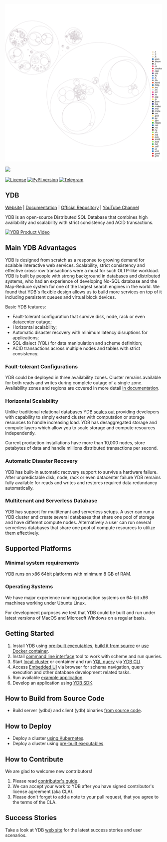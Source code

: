 ![Visualization of the codebase](./diagram.svg)

<img width="64" src="ydb/docs/_assets/logo.svg"/><br/>

[![License](https://img.shields.io/badge/License-Apache%202.0-blue.svg)](https://github.com/ydb-platform/ydb/blob/main/LICENSE)
[![PyPI version](https://badge.fury.io/py/ydb.svg)](https://badge.fury.io/py/ydb)
[![Telegram](https://img.shields.io/badge/chat-on%20Telegram-2ba2d9.svg)](https://t.me/YDBPlatform)

## YDB

[Website](https://ydb.tech) |
[Documentation](https://ydb.tech/docs) |
[Official Repository](https://github.com/ydb-platform/ydb) |
[YouTube Channel](https://www.youtube.com/channel/UCHrVUvA1cRakxRP3iwA-yyw)

YDB is an open-source Distributed SQL Database that combines high availability and scalability with strict consistency and ACID transactions.

[![YDB Product Video](ydb/docs/_assets/ydb-promo-video.png)](https://youtu.be/bxZRUtMAlFI)

## Main YDB Advantages

YDB is designed from scratch as a response to growing demand for scalable interactive web services. Scalability, strict consistency and effective cross-row transactions were a must for such OLTP-like workload. YDB is built by people with strong background in databases and distributed systems, who had an experience of developing No-SQL database and the Map-Reduce system for one of the largest search engines in the world.
We found that YDB's flexible design allows us to build more services on top of it including persistent queues and virtual block devices.

Basic YDB features:

  - Fault-tolerant configuration that survive disk, node, rack or even datacenter outage;
  - Horizontal scalability;
  - Automatic disaster recovery with minimum latency disruptions for applications;
  - SQL dialect (YQL) for data manipulation and scheme definition;
  - ACID transactions across multiple nodes and tables with strict consistency.

### Fault-tolerant Configurations

YDB could be deployed in three availability zones. Cluster remains available for both reads and writes during complete outage of a single zone. Availability zones and regions are covered in more detail [in documentation](https://ydb.tech/en/docs/concepts/databases#regions-az).

### Horizontal Scalability

Unlike traditional relational databases YDB [scales out](https://en.wikipedia.org/wiki/Scalability#Horizontal_or_scale_out) providing developers with capability to simply extend cluster with computation or storage resources to handle increasing load. YDB has desaggregated storage and compute layers which allow you to scale storage and compute resources independently.

Current production installations have more than 10,000 nodes, store petabytes of data and handle millions distributed transactions per second.

### Automatic Disaster Recovery

YDB has built-in automatic recovery support to survive a hardware failure. After unpredictable disk, node, rack or even datacenter failure YDB remains fully available for reads and writes and restores required data redundancy automatically.

### Multitenant and Serverless Database
YDB has support for multitenant and serverless setups. A user can run a YDB cluster and create several databases that share one pool of storage and have different compute nodes. Alternatively a user can run several serverless databases that share one pool of compute resources to utilize them effectively.

## Supported Platforms

### Minimal system requirements

YDB runs on x86 64bit platforms with minimum 8 GB of RAM.

### Operating Systems

We have major experience running production systems on 64-bit x86 machines working under Ubuntu Linux.

For development purposes we test that YDB could be built and run under latest versions of MacOS and Microsoft Windows on a regular basis.

## Getting Started

1. Install YDB using [pre-built executables](https://ydb.tech/en/docs/getting_started/self_hosted/ydb_local), [build it from source](BUILD.md) or [use Docker container](https://ydb.tech/en/docs/getting_started/self_hosted/ydb_docker).
1. Install [command line interface](https://ydb.tech/en/docs/getting_started/cli) tool to work with scheme and run queries.
1. Start [local cluster](https://ydb.tech/en/docs/getting_started/self_hosted/ydb_local) or container and run [YQL query](https://ydb.tech/en/docs/yql/reference/) via [YDB CLI](https://ydb.tech/en/docs/getting_started/cli).
1. Access [Embedded UI](https://ydb.tech/en/docs/maintenance/embedded_monitoring/) via browser for schema navigation, query execution and other database development related tasks.
1. Run available [example application](https://ydb.tech/en/docs/reference/ydb-sdk/example/go/).
1. Develop an application using [YDB SDK](https://ydb.tech/en/docs/reference/ydb-sdk/).


## How to Build from Source Code
* Build server (ydbd) and client (ydb) binaries [from source code](BUILD.md).

## How to Deploy

* Deploy a cluster [using Kubernetes](https://ydb.tech/en/docs/deploy/orchestrated/concepts).
* Deploy a cluster using [pre-built executables](https://ydb.tech/en/docs/getting_started/self_hosted/ydb_local).

## How to Contribute

We are glad to welcome new contributors!

1. Please read [contributor's guide](CONTRIBUTING.md).
2. We can accept your work to YDB after you have signed contributor's license agreement (aka CLA).
3. Please don't forget to add a note to your pull request, that you agree to the terms of the CLA.

## Success Stories

Take a look at YDB [web site](https://ydb.tech/) for the latest success stories and user scenarios.
